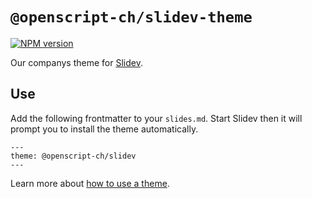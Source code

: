 # `@openscript-ch/slidev-theme`

[![NPM version](https://img.shields.io/npm/v/@openscript-ch/slidev-theme?color=3AB9D4&label=@openscript-ch/slidev-theme)](https://www.npmjs.com/package/@openscript-ch/slidev-theme)

Our companys theme for [Slidev](https://github.com/slidevjs/slidev).

## Use

Add the following frontmatter to your `slides.md`. Start Slidev then it will prompt you to install the theme automatically.

```text
---
theme: @openscript-ch/slidev
---
```

Learn more about [how to use a theme](https://sli.dev/themes/use).

